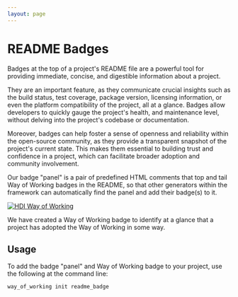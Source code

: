 ```yaml
---
layout: page
---
```


# README Badges

Badges at the top of a project's README file are a powerful tool for providing immediate, concise, and digestible information about a project.

They are an important feature, as they communicate crucial insights such as the build status, test coverage, package version, licensing information, or even the platform compatibility of the project, all at a glance. Badges allow developers to quickly gauge the project's health, and maintenance level, without delving into the project's codebase or documentation.

Moreover, badges can help foster a sense of openness and reliability within the open-source community, as they provide a transparent snapshot of the project's current state. This makes them essential to building trust and confidence in a project, which can facilitate broader adoption and community involvement.

Our badge "panel" is a pair of predefined HTML comments that top and tail Way of Working badges in the README, so that other generators within the framework can automatically find the panel and add their badge(s) to it.

[![HDI Way of Working](https://img.shields.io/badge/HDI-Way%20of%20Working-8169e3?labelColor=000)](https://healthdatainsight.github.io/way_of_working/)

We have created a Way of Working badge to identify at a glance that a project has adopted the Way of Working in some way.

## Usage

To add the badge "panel" and Way of Working badge to your project, use the following at the command line:

    way_of_working init readme_badge
